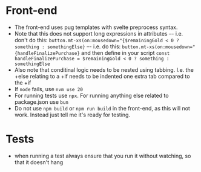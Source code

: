 # Front-end

- The front-end uses pug templates with svelte preprocess syntax. 
- Note that this does not support long expressions in attributes 
–- i.e. don't do this: `button.mt-xs(on:mousedown="{$remainingGold < 0 ? something : somethingElse}`
–- i.e. do this: `button.mt-xs(on:mousedown="{handleFinalizePurchase}` and then define in your script `const handleFinalizePurchase = $remainingGold < 0 ? something : somethingElse`
- Also note that conditinal logic needs to be nested using tabbing. I.e. the +else relating to a +if needs to be indented one extra tab compared to the +if
- If `node` fails, use `nvm use 20`
- For running tests use `npx`. For running anything else related to package.json use `bun`
- Do not use `npm build` or `npm run build` in the front-end, as this will not work. Instead just tell me it's ready for testing.


# Tests
- when running a test always ensure that you run it without watching, so that it doesn't hang